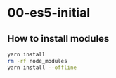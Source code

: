 # 00-es5-initial

## How to install modules

```bash
yarn install
rm -rf node_modules
yarn install --offline
```
